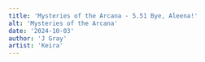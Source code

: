 ```yaml
---
title: 'Mysteries of the Arcana - 5.51 Bye, Aleena!'
alt: 'Mysteries of the Arcana'
date: '2024-10-03'
author: 'J Gray'
artist: 'Keira'
---
```

